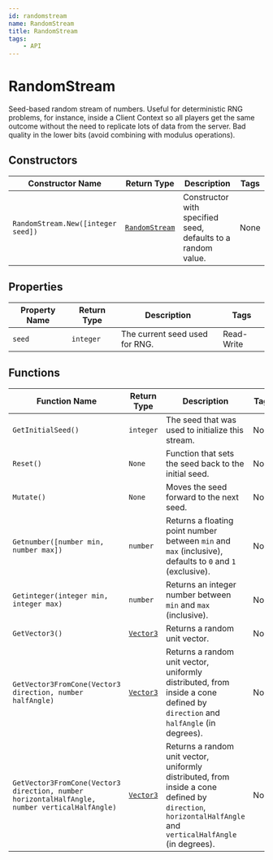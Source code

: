 ```yaml
---
id: randomstream
name: RandomStream
title: RandomStream
tags:
    - API
---
```


# RandomStream

Seed-based random stream of numbers. Useful for deterministic RNG problems, for instance, inside a Client Context so all players get the same outcome without the need to replicate lots of data from the server. Bad quality in the lower bits (avoid combining with modulus operations).

## Constructors

| Constructor Name | Return Type | Description | Tags |
| ----------- | ----------- | ----------- | ---- |
| `RandomStream.New([integer seed])` | [`RandomStream`](randomstream.md) | Constructor with specified seed, defaults to a random value. | None |

## Properties

| Property Name | Return Type | Description | Tags |
| -------- | ----------- | ----------- | ---- |
| `seed` | `integer` | The current seed used for RNG. | Read-Write |

## Functions

| Function Name | Return Type | Description | Tags |
| -------- | ----------- | ----------- | ---- |
| `GetInitialSeed()` | `integer` | The seed that was used to initialize this stream. | None |
| `Reset()` | `None` | Function that sets the seed back to the initial seed. | None |
| `Mutate()` | `None` | Moves the seed forward to the next seed. | None |
| `Getnumber([number min, number max])` | `number` | Returns a floating point number between `min` and `max` (inclusive), defaults to `0` and `1` (exclusive). | None |
| `Getinteger(integer min, integer max)` | `number` | Returns an integer number between `min` and `max` (inclusive). | None |
| `GetVector3()` | [`Vector3`](vector3.md) | Returns a random unit vector. | None |
| `GetVector3FromCone(Vector3 direction, number halfAngle)` | [`Vector3`](vector3.md) | Returns a random unit vector, uniformly distributed, from inside a cone defined by `direction` and `halfAngle` (in degrees). | None |
| `GetVector3FromCone(Vector3 direction, number horizontalHalfAngle, number verticalHalfAngle)` | [`Vector3`](vector3.md) | Returns a random unit vector, uniformly distributed, from inside a cone defined by `direction`, `horizontalHalfAngle` and `verticalHalfAngle` (in degrees). | None |
